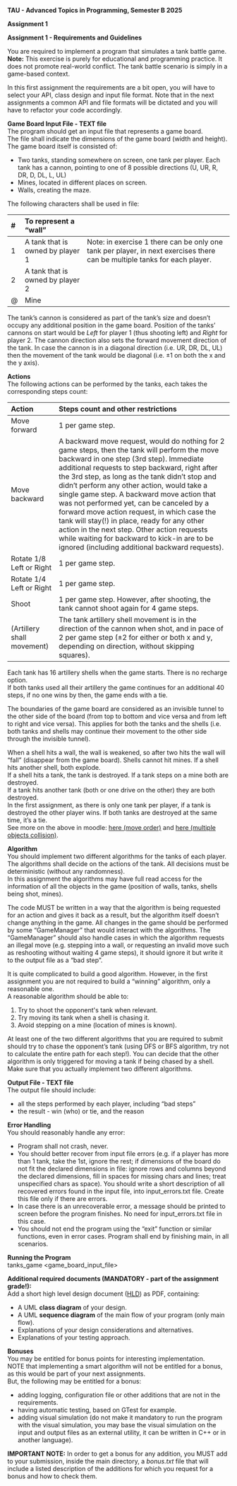**TAU \- Advanced Topics in Programming, Semester B 2025**

**Assignment 1**

**Assignment 1 \- Requirements and Guidelines**

You are required to implement a program that simulates a tank battle game.  
**Note:** This exercise is purely for educational and programming practice. It does not promote real-world conflict. The tank battle scenario is simply in a game-based context.

In this first assignment the requirements are a bit open, you will have to select your API, class design and input file format. Note that in the next assignments a common API and file formats will be dictated and you will have to refactor your code accordingly.

**Game Board Input File \- TEXT file**  
The program should get an input file that represents a game board.   
The file shall indicate the dimensions of the game board (width and height).  
The game board itself is consisted of:

- Two tanks, standing somewhere on screen, one tank per player. Each tank has a cannon, pointing to one of 8 possible directions (U, UR, R, DR, D, DL, L, UL)  
- Mines, located in different places on screen.  
- Walls, creating the maze.

The following characters shall be used in file:

| \# | To represent a “wall” |  |
| :---- | :---- | :---- |
| 1 | A tank that is owned by player 1 | Note: in exercise 1 there can be only one tank per player, in next exercises there can be multiple tanks for each player. |
| 2 | A tank that is owned by player 2 |  |
| @ | Mine |  |

The tank’s cannon is considered as part of the tank’s size and doesn’t occupy any additional position in the game board. Position of the tanks’ cannons on start would be *Left* for player 1 (thus shooting left) and *Right* for player 2\. The cannon direction also sets the forward movement direction of the tank. In case the cannon is in a diagonal direction (i.e. UR, DR, DL, UL) then the movement of the tank would be diagonal (i.e. ±1 on both the x and the y axis).

**Actions**  
The following actions can be performed by the tanks, each takes the corresponding steps count:

| Action | Steps count and other restrictions |
| :---- | :---- |
| Move forward | 1 per game step. |
| Move backward | A backward move request, would do nothing for 2 game steps, then the tank will perform the move backward in one step (3rd step). Immediate additional requests to step backward, right after the 3rd step, as long as the tank didn’t stop and didn’t perform any other action, would take a single game step. A backward move action that was not performed yet, can be canceled by a forward move action request, in which case the tank will stay(\!) in place, ready for any other action in the next step. Other action requests while waiting for backward to kick-in are to be ignored (including additional backward requests). |
| Rotate 1/8 Left or Right | 1 per game step. |
| Rotate 1/4 Left or Right | 1 per game step. |
| Shoot | 1 per game step. However, after shooting, the tank cannot shoot again for 4 game steps. |
| (Artillery shall movement) | The tank artillery shell movement is in the direction of the cannon when shot, and in pace of 2 per game step (±2 for either or both x and y, depending on direction, without skipping squares). |

Each tank has 16 artillery shells when the game starts. There is no recharge option.  
If both tanks used all their artillery the game continues for an additional 40 steps, if no one wins by then, the game ends with a tie.

The boundaries of the game board are considered as an invisible tunnel to the other side of the board (from top to bottom and vice versa and from left to right and vice versa). This applies for both the tanks and the shells (i.e. both tanks and shells may continue their movement to the other side through the invisible tunnel).

When a shell hits a wall, the wall is weakened, so after two hits the wall will “fall” (disappear from the game board). Shells cannot hit mines. If a shell hits another shell, both explode.  
If a shell hits a tank, the tank is destroyed. If a tank steps on a mine both are destroyed.  
If a tank hits another tank (both or one drive on the other) they are both destroyed.   
In the first assignment, as there is only one tank per player, if a tank is destroyed the other player wins. If both tanks are destroyed at the same time, it’s a tie.  
See more on the above in moodle: [here (move order)](https://moodle.tau.ac.il/mod/forum/discuss.php?d=67191#p93826) and [here (multiple objects collision)](https://moodle.tau.ac.il/mod/forum/discuss.php?d=67334).

**Algorithm**  
You should implement two different algorithms for the tanks of each player.  
The algorithms shall decide on the actions of the tank. All decisions must be deterministic (without any randomness).  
In this assignment the algorithms may have full read access for the information of all the objects in the game (position of walls, tanks, shells being shot, mines).

The code MUST be written in a way that the algorithm is being requested for an action and gives it back as a result, but the algorithm itself doesn’t change anything in the game. All changes in the game should be performed by some “GameManager” that would interact with the algorithms. The “GameManager” should also handle cases in which the algorithm requests an illegal move (e.g. stepping into a wall, or requesting an invalid move such as reshooting without waiting 4 game steps), it should ignore it but write it to the output file as a “bad step”.

It is quite complicated to build a good algorithm. However, in the first assignment you are not required to build a “winning” algorithm, only a reasonable one.  
A reasonable algorithm should be able to:

1. Try to shoot the opponent's tank when relevant.  
2. Try moving its tank when a shell is chasing it.  
3. Avoid stepping on a mine (location of mines is known).

At least one of the two different algorithms that you are required to submit should try to chase the opponent’s tank (using DFS or BFS algorithm, try not to calculate the entire path for each step\!). You can decide that the other algorithm is only triggered for moving a tank if being chased by a shell.  
Make sure that you actually implement two different algorithms.

**Output File \- TEXT file**  
The output file should include:

- all the steps performed by each player, including “bad steps”  
- the result \- win (who) or tie, and the reason

**Error Handling**  
You should reasonably handle any error:

- Program shall not crash, never.  
- You should better recover from input file errors (e.g. if a player has more than 1 tank, take the 1st, ignore the rest; if dimensions of the board do not fit the declared dimensions in file: ignore rows and columns beyond the declared dimensions, fill in spaces for missing chars and lines; treat unspecified chars as space). You should write a short description of all recovered errors found in the input file, into input\_errors.txt file. Create this file only if there are errors.  
- In case there is an unrecoverable error, a message should be printed to screen before the program finishes. No need for input\_errors.txt file in this case.  
- You should not end the program using the “exit” function or similar functions, even in error cases. Program shall end by finishing main, in all scenarios.

**Running the Program**  
	tanks\_game \<game\_board\_input\_file\>

**Additional required documents (MANDATORY \- part of the assignment grade\!):**  
Add a short high level design document ([HLD](https://en.wikipedia.org/wiki/High-level_design)) as PDF, containing:

- A UML **class diagram** of your design.  
- A UML **sequence diagram** of the main flow of your program (only main flow).  
- Explanations of your design considerations and alternatives.  
- Explanations of your testing approach.

**Bonuses**  
You may be entitled for bonus points for interesting implementation.  
NOTE that implementing a smart algorithm will not be entitled for a bonus, as this would be part of your next assignments.   
But, the following may be entitled for a bonus:

- adding logging, configuration file or other additions that are not in the requirements.  
- having automatic testing, based on GTest for example.  
- adding visual simulation (do not make it mandatory to run the program with the visual simulation, you may base the visual simulation on the input and output files as an external utility, it can be written in C++ or in another language).

**IMPORTANT NOTE:** In order to get a bonus for any addition, you MUST add to your submission, inside the main directory, a *bonus.txt* file that will include a listed description of the additions for which you request for a bonus and how to check them.  
